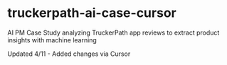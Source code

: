 # truckerpath-ai-case-cursor
AI PM Case Study analyzing TruckerPath app reviews to extract product insights with machine learning 

Updated 4/11 - Added changes via Cursor

